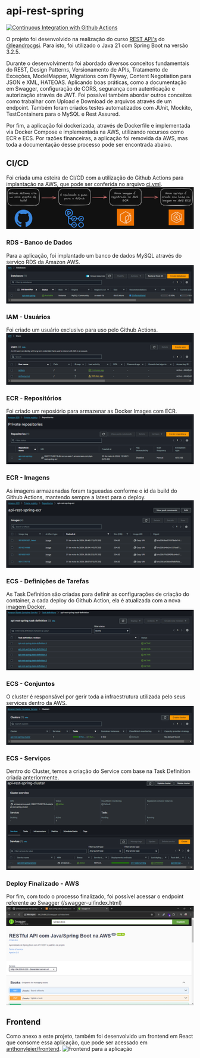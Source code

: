 # api-rest-spring

[![Continuous Integration with Github Actions](https://github.com/anthonyleier/api-rest-spring/actions/workflows/ci.yml/badge.svg)](https://github.com/anthonyleier/api-rest-spring/actions/workflows/ci.yml)

O projeto foi desenvolvido na realização do curso [REST API's](https://www.udemy.com/course/restful-apis-do-0-a-nuvem-com-springboot-e-docker/) do [@leandrocgsi](https://github.com/leandrocgsi). Para isto, foi utilizado o Java 21 com Spring Boot na versão 3.2.5.

Durante o desenvolvimento foi abordado diversos conceitos fundamentais do REST, Design Patterns, Versionamento de APIs, Tratamento de Exceções, ModelMapper, Migrations com Flyway, Content Negotiation para JSON e XML, HATEOAS. Aplicando boas práticas, como a documentação em Swagger, configuração de CORS, segurança com autenticação e autorização através de JWT. Foi possível também abordar outros conceitos como trabalhar com Upload e Download de arquivos através de um endpoint. Também foram criados testes automatizados com JUnit, Mockito, TestContainers para o MySQL e Rest Assured.

Por fim, a aplicação foi dockerizada, através de Dockerfile e implementada via Docker Compose e implementada na AWS, utilizando recursos como ECR e ECS. Por razões financeiras, a aplicação foi removida da AWS, mas toda a documentação desse processo pode ser encontrada abaixo.

## CI/CD
Foi criada uma esteira de CI/CD com a utilização do Github Actions para implantação na AWS, que pode ser conferida no arquivo [ci.yml](.github/workflows/ci.yml).
![Esteira de CI/CD](docs/CICD.png)

### RDS - Banco de Dados
Para a aplicação, foi implantado um banco de dados MySQL através do serviço RDS da Amazon AWS.
![Serviço RDS](docs/RDS%20-%20Databases.png)

### IAM - Usuários
Foi criado um usuário exclusivo para uso pelo Github Actions.
![Serviço IAM para Users](docs/IAM%20-%20Users.png)

### ECR - Repositórios
Foi criado um reposiório para armazenar as Docker Images com ECR.
![Serviço ECR com Repositories](docs/ECR%20-%20Repositories.png)

### ECR - Imagens
As imagens armazenadas foram tagueadas conforme o id da build do Github Actions, mantendo sempre a latest para o deploy.
![Serviço ECR com Images](docs/ECR%20-%20Images.png)

### ECS - Definições de Tarefas
As Task Definition são criadas para definir as configurações de criação do container, a cada deploy do Github Action, ela é atualizada com a nova imagem Docker.
![Serviço ECS com Task Definitions](docs/ECS%20-%20Task%20Definition.png)

### ECS - Conjuntos
O cluster é responsável por gerir toda a infraestrutura utilizada pelo seus services dentro da AWS.
![Serviço ECS com Clusters](docs/ECS%20-%20Clusters.png)

### ECS - Serviços
Dentro do Cluster, temos a criação do Service com base na Task Definition criada anteriormente.
![Serviço ECS com Services](docs/ECS%20-%20Services.png)

### Deploy Finalizado - AWS
Por fim, com todo o processo finalizado, foi possível acessar o endpoint referente ao Swagger (/swagger-ui/index.html)
![Aplicação na AWS mostrando o Swagger](docs/AWS%20-%20Swagger.png)

## Frontend
Como anexo a este projeto, também foi desenvolvido um frontend em React que consome essa aplicação, que pode ser acessado em [anthonyleier/frontend](https://github.com/anthonyleier/frontent).
![Frontend para a aplicação](docs/frontend.png)

